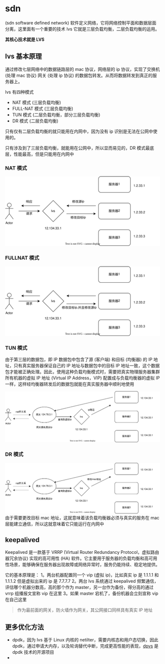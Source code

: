 <!--
 * @Author: shgopher shgopher@gmail.com
 * @Date: 2024-09-15 17:04:57
 * @LastEditors: shgopher shgopher@gmail.com
 * @LastEditTime: 2024-10-09 00:59:10
 * @FilePath: /luban/系统设计基础/网络在系统设计中的作用/SDN/README.md
 * @Description: 
 * 
 * Copyright (c) 2024 by shgopher, All Rights Reserved. 
-->
# sdn
(sdn software defined network) 软件定义网络，它将网络控制平面和数据层面分离，这里面有一个重要的技术 lvs 它就是三层负载均衡，二层负载均衡的运用。

**其核心技术就是 LVS**
## lvs 基本原理
通过修改七层网络中的数据链路层的 mac 协议，网络层的 ip 协议，实现了交换机 (处理 mac 协议) 网关 (处理 ip 协议) 的数据包转发。从而将数据转发到真正的服务器上。

lvs 有四种模式

- NAT 模式 (三层负载均衡)
- FULL-NAT 模式 (三层负载均衡)
- TUN 模式 (二层负载均衡，部分三层负载均衡)
- DR 模式 (二层负载均衡)

只有仅有二层负载均衡的就只能用在内网中，因为没有 ip 识别是无法在公网中使用的。

只有涉及到了三层负载均衡，就能用在公网中，所以显而易见的，DR 模式最底层，性能最高，但是只能用在内网中
### NAT 模式
![nat](./nat.svg)
### FULLNAT 模式
![fullNat](./full-nat.svg)
### TUN 模式
由于第三层的数据包，即 IP 数据包中包含了源 (客户端) 和目标 (均衡器) 的 IP 地址，只有真实服务器保证自己的 IP 地址与数据包中的目标 IP 地址一致，这个数据包才能被正确处理。因此，使用这种负载均衡模式时，需要把真实物理服务器集群所有机器的虚拟 IP 地址 (Virtual IP Address，VIP) 配置成与负载均衡器的虚拟 IP 一样，这样经均衡器转发后的数据包就能在真实服务器中顺利地使用

![tun](./tun.svg)
### DR 模式
![dr](./dr.svg)
由于需要更改目标 mac 地址，这就意味着该负载均衡器必须与真实的服务在 mac 层能建立通信，所以这就意味着它只能运行在内网中
## keepalived
Keepalived 是一款基于 VRRP (Virtual Router Redundancy Protocol，虚拟路由器冗余协议) 实现的高可用性 (HA) 软件。它主要用于服务器的负载均衡和高可用性场景，能够确保在服务器出现故障或网络异常时，服务仍能持续、稳定地提供。

它的基本原理是：
1。两台机器配置同一个 vip (虚拟 ip)，比如真实 ip 是 1.1.1.1 和 1.1.1.2 但是虚拟出来的 ip 是 7.7.7.7
2。两台 lvs 系统通过 keepalived 频繁通信，评估哪个机器分数高，高的那个作为 master，另一台作为备份，得分高的通过 vrrp 组播报文宣称 vip 在这里
3。如果 master 宕机了，备份机器会立刻宣称 vip 在自己这里

> 作为最前面的网关，防火墙作为网关，其公网接口同样具有真实 IP 地址
## 更多优化方法
- dpdk，因为 lvs 基于 Linux 内核的 netilter，需要内核态和用户态切换，因此 dpdk，通过申请大内存，以及轮询替代中断，完成更高性能的表现，[dpvs](https://github.com/iqiyi/dpvs) 是 dpdk 技术的开源项目
- 
